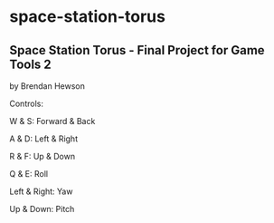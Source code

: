 # space-station-torus
## Space Station Torus - Final Project for Game Tools 2
by Brendan Hewson

Controls:

W & S: Forward & Back

A & D: Left & Right

R & F: Up & Down

Q & E: Roll

Left & Right: Yaw

Up & Down: Pitch
